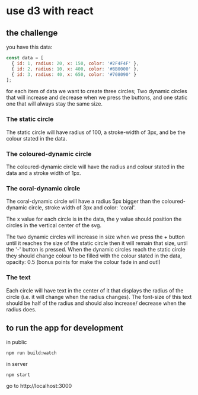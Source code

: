 # use d3 with react

## the challenge

you have this data:

```js
const data = [
  { id: 1, radius: 20, x: 150, color: '#2F4F4F' },
  { id: 2, radius: 10, x: 400, color: '#8B0000' },
  { id: 3, radius: 40, x: 650, color: '#708090' }
];
```

for each item of data we want to create three circles; Two dynamic circles that will increase and decrease when we press the buttons, and one static one that will always stay the same size.

### The static circle

The static circle will have radius of 100, a stroke-width of 3px, and be the colour stated in the data.

### The coloured-dynamic circle

The coloured-dynamic circle will have the radius and colour stated in the data and a stroke width of 1px.

### The coral-dynamic circle

The coral-dynamic circle will have a radius 5px bigger than the coloured-dynamic circle, stroke width of 3px and color: 'coral'.

The x value for each circle is in the data, the y value should position the circles in the vertical center of the svg.

The two dynamic circles will increase in size when we press the + button until it reaches the size of the static circle then it will remain that size, until the '-' button is pressed. When the dynamic circles reach the static circle they should change colour to be filled with the colour stated in the data, opacity: 0.5 (bonus points for make the colour fade in and out!)

### The text

Each circle will have text in the center of it that displays the radius of the circle (i.e. it will change when the radius changes). The font-size of this text should be half of the radius and should also increase/ decrease when the radius does.

## to run the app for development

in public

```
npm run build:watch
```

in server

```
npm start
```

go to http://localhost:3000
